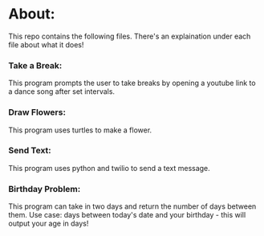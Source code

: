 # About: 

This repo contains the following files. There's an explaination under each file about what it does!  

### Take a Break: 


This program prompts the user to take breaks by opening a youtube link to a dance song after set intervals. 


### Draw Flowers:


This program uses turtles to make a flower.


### Send Text: 


This program uses python and twilio to send a text message. 


### Birthday Problem: 


This program can take in two days and return the number of days between them. Use case: days between today's date and your birthday - this will output your age in days! 